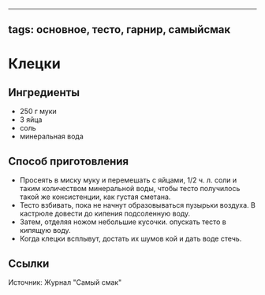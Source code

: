 ----
tags: основное, тесто, гарнир, самыйсмак
----


# Клецки


## Ингредиенты
- 250 г муки
- 3 яйца
- соль
- минеральная вода 

## Способ приготовления
- Просеять в миску муку и перемешать с яйцами, 1/2 ч. л. соли и таким количеством минеральной воды, чтобы тесто получилось такой же конси­стенции, как густая сметана.
- Тесто взбивать, пока не начнут образовы­ваться пузырьки воздуха. В кастрюле дове­сти до кипения подсоленную воду.
- Затем, отделяя ножом небольшие ку­сочки. опускать тесто в кипящую воду.
- Когда клецки всплывут, достать их шумов­ кой и дать воде стечь.

## Ссылки
Источник: Журнал "Самый смак"

